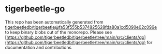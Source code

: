 # tigerbeetle-go
This repo has been automatically generated from [tigerbeetledb/tigerbeetle@fa53f555b5374825628fda80a1cd5090e02c096e](https://github.com/tigerbeetledb/tigerbeetle/commit/fa53f555b5374825628fda80a1cd5090e02c096e) to keep binary blobs out of the monorepo. Please see [https://github.com/tigerbeetledb/tigerbeetle/tree/main/src/clients/go](https://github.com/tigerbeetledb/tigerbeetle/tree/main/src/clients/go) for documentation and contributions.
